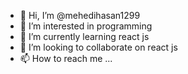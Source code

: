 - 👋 Hi, I’m @mehedihasan1299
- 👀 I’m interested in programming
- 🌱 I’m currently learning react js 
- 💞️ I’m looking to collaborate on react js
- 📫 How to reach me ...

<!---
mehedihasan1299/mehedihasan1299 is a ✨ special ✨ repository because its `README.md` (this file) appears on your GitHub profile.
You can click the Preview link to take a look at your changes.
--->
